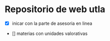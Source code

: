 # Repositorio de web utla

-   [x] inicar con la parte de asesoria en linea
-   [] materias con unidades valorativas

